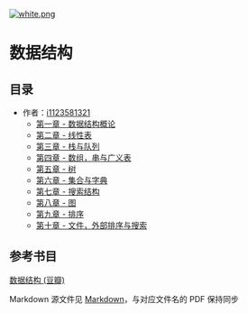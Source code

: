[![white.png](https://i.loli.net/2019/04/11/5cae134487910.png)](https://github.com/i1123581321/NJU-open-resource)

# 数据结构

## 目录

* 作者：[i1123581321](https://github.com/i1123581321)
  * [第一章 - 数据结构概论](./notes/chapter_1.pdf)
  * [第二章 - 线性表](./notes/chapter_2.pdf)
  * [第三章 - 栈与队列](./notes/chapter_3.pdf)
  * [第四章 - 数组，串与广义表](./notes/chapter_4.pdf)
  * [第五章 - 树](./notes/chapter_5.pdf)
  * [第六章 - 集合与字典](./notes/chapter_6.pdf)
  * [第七章 - 搜索结构](./notes/chapter_7.pdf)
  * [第八章 - 图](./notes/chapter_8.pdf)
  * [第九章 - 排序](./notes/chapter_9.pdf)
  * [第十章 - 文件，外部排序与搜索](./notes/chapter_10.pdf)

## 参考书目

[数据结构 (豆瓣)](https://book.douban.com/subject/2162035/)

Markdown 源文件见 [Markdown](https://github.com/i1123581321/NJU-open-resource/tree/master/data_structure/notes/markdown)，与对应文件名的 PDF 保持同步